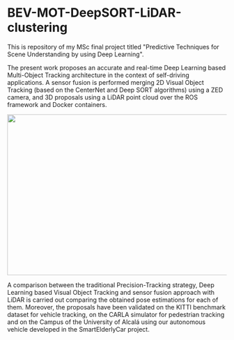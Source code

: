 # BEV-MOT-DeepSORT-LiDAR-clustering

This is repository of my MSc final project titled "Predictive Techniques for Scene Understanding by using Deep Learning".

The present work proposes an accurate and real-time Deep Learning based Multi-Object Tracking architecture in the context of self-driving applications. 
A sensor fusion is performed merging 2D Visual Object Tracking (based on the CenterNet and Deep SORT algorithms) using a ZED camera, and 3D proposals using 
a LiDAR point cloud over the ROS framework and Docker containers.

<img src="images/project_layout.png" width="665" height="370" />

A comparison between the traditional Precision-Tracking strategy, Deep Learning based Visual Object Tracking and sensor fusion approach with LiDAR 
is carried out comparing the obtained pose estimations for each of them. Moreover, the proposals have been validated on the KITTI benchmark dataset for 
vehicle tracking, on the CARLA simulator for pedestrian tracking and on the Campus of the University of Alcalá using our autonomous vehicle 
developed in the SmartElderlyCar project.
